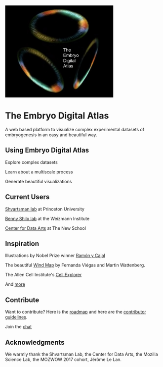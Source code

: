 <p align="left">
  <img src="Logos/logo.png" width="350"/>
</p>

# The Embryo Digital Atlas

A web based platform to visualize complex experimental datasets of embryogenesis in an easy and beautiful way.

## Using Embryo Digital Atlas

Explore complex datasets

Learn about a multiscale process

Generate beautiful visualizations

## Current Users

[Shvartsman lab](http://shvartsmanlab.com/) at Princeton University

[Benny Shilo lab](http://shilolabweb.weizmann.ac.il/) at the Weizmann Institute

[Center for Data Arts](http://www.newschool.edu/center-for-data-arts/) at The New School

## Inspiration

Illustrations by Nobel Prize winner [Ramón y Cajal](https://www.newscientist.com/article/mg23331090-100-early-sketches-of-the-brain-show-ramn-y-cajals-artistic-genius/)

The beautiful [Wind Map](http://hint.fm/wind/) by Fernanda Viégas and Martin Wattenberg.

The Allen Cell Institute's [Cell Explorer](http://www.allencell.org/)

And [more](https://paulcinq.wordpress.com/about/data-driven-visualizations-of-embryogenesis/)

## Contribute

Want to contribute? Here is the [roadmap](https://github.com/paulvill/paulvill.github.io/issues/3) and here are the [contributor guidelines](CONTRIBUTING.md).

Join the [chat](https://gitter.im/embryo-digital-atlas/Lobby)

## Acknowledgments

We warmly thank the Shvartsman Lab, the Center for Data Arts, the Mozilla Science Lab, the MOZWOW 2017 cohort, Jérôme Le Lan.
